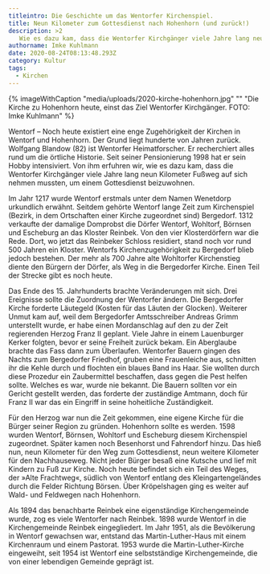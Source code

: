 ```yaml
---
titleintro: Die Geschichte um das Wentorfer Kirchenspiel.
title: Neun Kilometer zum Gottesdienst nach Hohenhorn (und zurück!)
description: >2
   Wie es dazu kam, dass die Wentorfer Kirchgänger viele Jahre lang neun Kilometer Fußweg auf sich nehmen mussten, um einem Gottesdienst beizuwohnen.
authorname: Imke Kuhlmann
date: 2020-08-24T08:13:48.293Z
category: Kultur
tags:
  - Kirchen
---
```


{% imageWithCaption "media/uploads/2020-kirche-hohenhorn.jpg" "" "Die Kirche zu Hohenhorn heute, einst das Ziel Wentorfer Kirchgänger. FOTO: Imke Kuhlmann" %}


Wentorf – Noch heute existiert eine enge Zugehörigkeit der Kirchen in Wentorf und Hohenhorn. Der Grund liegt hunderte von Jahren zurück. Wolfgang Blandow (82) ist Wentorfer Heimatforscher. Er recherchiert alles rund um die örtliche Historie. Seit seiner Pensionierung 1998 hat er sein Hobby intensiviert. Von ihm erfuhren wir, wie es dazu kam, dass die Wentorfer Kirchgänger viele Jahre lang neun Kilometer Fußweg auf sich nehmen mussten, um einem Gottesdienst beizuwohnen.

Im Jahr 1217 wurde Wentorf erstmals unter dem Namen Wenetdorp urkundlich erwähnt. Seitdem gehörte Wentorf lange Zeit zum Kirchenspiel (Bezirk, in dem  Ortschaften einer Kirche zugeordnet sind) Bergedorf. 1312 verkaufte der damalige Domprobst die Dörfer Wentorf, Wohltorf, Börnsen und Escheburg an das Kloster Reinbek. Von den vier Klosterdörfern war die Rede. Dort, wo jetzt das Reinbeker Schloss residiert, stand noch vor rund 500 Jahren ein Kloster. Wentorfs Kirchenzugehörigkeit zu Bergedorf blieb jedoch bestehen. Der mehr als 700 Jahre alte Wohltorfer Kirchenstieg diente den Bürgern der Dörfer, als Weg in die Bergedorfer Kirche. Einen Teil der Strecke gibt es noch heute.

Das Ende des 15. Jahrhunderts brachte Veränderungen mit sich. Drei Ereignisse sollte die Zuordnung der Wentorfer ändern. Die Bergedorfer Kirche forderte Läutegeld (Kosten für das Läuten der Glocken). Weiterer Unmut kam auf, weil dem Bergedorfer Amtsschreiber Andreas Grimm unterstellt wurde, er habe einen Mordanschlag auf den zu der Zeit regierenden Herzog Franz II geplant. Viele Jahre in einem Lauenburger Kerker folgten, bevor er seine Freiheit zurück bekam. Ein Aberglaube brachte das Fass dann zum Überlaufen. Wentorfer Bauern gingen des Nachts zum Bergedorfer Friedhof, gruben eine Frauenleiche aus, schnitten ihr die Kehle durch und flochten ein blaues Band ins Haar. Sie wollten durch diese Prozedur ein Zaubermittel beschaffen, dass gegen die Pest helfen sollte. Welches es war, wurde nie bekannt. Die Bauern sollten vor ein Gericht gestellt werden, das forderte der zuständige Amtmann, doch für Franz II war das ein Eingriff in seine hoheitliche Zuständigkeit. 

Für den Herzog war nun die Zeit gekommen, eine eigene Kirche für die Bürger seiner Region zu gründen. Hohenhorn sollte es werden. 1598 wurden Wentorf, Börnsen, Wohltorf und Escheburg diesem Kirchenspiel zugeordnet. Später kamen noch Besenhorst und Fahrendorf hinzu. Das hieß nun, neun Kilometer für den Weg zum Gottesdienst, neun weitere Kilometer für den Nachhauseweg. Nicht jeder Bürger besaß eine Kutsche und lief mit Kindern zu Fuß zur Kirche. Noch heute befindet sich ein Teil des Weges, der »Alte Frachtweg«, südlich von Wentorf entlang des Kleingartengeländes durch die Felder Richtung Börsen. Über Kröpelshagen ging es weiter auf Wald- und Feldwegen nach Hohenhorn. 

Als 1894 das benachbarte Reinbek eine eigenständige Kirchengemeinde wurde, zog es viele Wentorfer nach Reinbek. 1898 wurde Wentorf in die Kirchengemeinde Reinbek eingegliedert. Im Jahr 1951, als die Bevölkerung in Wentorf gewachsen war, entstand das Martin-Luther-Haus mit einem Kirchenraum und einem Pastorat. 1953 wurde die Martin-Luther-Kirche eingeweiht, seit 1954 ist Wentorf eine selbstständige Kirchengemeinde, die von einer lebendigen Gemeinde geprägt ist. 